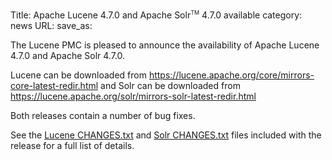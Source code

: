 Title: Apache Lucene 4.7.0 and Apache Solr<span style="vertical-align: super; font-size: xx-small">TM</span> 4.7.0 available
category: news
URL: 
save_as: 

The Lucene PMC is pleased to announce the availability
of Apache Lucene 4.7.0 and Apache Solr 4.7.0.

Lucene can be downloaded from <https://lucene.apache.org/core/mirrors-core-latest-redir.html>
and Solr can be downloaded from <https://lucene.apache.org/solr/mirrors-solr-latest-redir.html>

Both releases contain a number of bug fixes.

See the [Lucene CHANGES.txt](/core/4_7_0/changes/Changes.html) and
[Solr CHANGES.txt](/solr/4_7_0/changes/Changes.html) files included
with the release for a full list of details.

